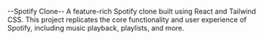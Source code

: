 --Spotify Clone--
A feature-rich Spotify clone built using React and Tailwind CSS. This project replicates the core functionality and user experience of Spotify, including music playback, playlists, and more.

